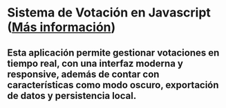 # Sistema de Votación en Javascript (<a href="https://configuroweb.com/sistema-de-votacion-en-javascript/">Más información</a>)
## Esta aplicación permite gestionar votaciones en tiempo real, con una interfaz moderna y responsive, además de contar con características como modo oscuro, exportación de datos y persistencia local.
